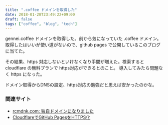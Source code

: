 ```yaml
---
title: ".coffee ドメインを取得した"
date: 2018-01-28T23:49:22+09:00
draft: false
tags: ["coffee", "blog", "tech"]
---
```


gennei.coffee ドメインを取得した。前から気になっていた .coffee ドメイン。
取得したはいいが使い道がないので、github pages で公開しているこのブログに当てた。

<!--more-->

その結果、https 対応しないといけなくなり手間が増えた。検索すると cloudflare の無料プランで https対応ができるとのこと。
導入してみたら問題なく https になった。

ドメイン取得からDNSの設定、https対応の勉強だと思えば安かったのかな。


### 関連サイト
- [rcmdnk.com: 独自ドメインになりました](https://rcmdnk.com/blog/2017/01/01/blog-octopress/)
- [CloudflareでGitHub PagesをHTTPS化](https://rcmdnk.com/blog/2017/01/03/blog-github-web/)
